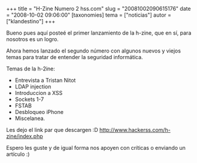 +++
title = "H-Zine Numero 2 hss.com"
slug = "20081002090615176"
date = "2008-10-02 09:06:00"
[taxonomies]
tema = ["noticias"]
autor = ["klandestino"]
+++

Bueno pues aquí posteé el primer lanzamiento de la h-zine, que en sí,
para nosotros es un logro.

Ahora hemos lanzado el segundo número con algunos nuevos y viejos temas
para tratar de entender la seguridad informática.

Temas de la h-2ine:

-   Entrevista a Tristan Nitot
-   LDAP injection
-   Introduccion a XSS
-   Sockets 1-7
-   FSTAB
-   Desbloqueo iPhone
-   Miscelanea.

Les dejo el link par que descargen :D
<a href="http://www.hackerss.com/h-zine/index.php">http://www.hackerss.com/h-zine/index.php</a>

Espero les guste y de igual forma nos apoyen con críticas o enviando un
artículo :)

